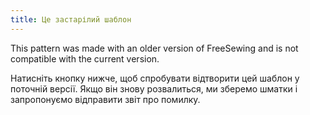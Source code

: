 ```yaml
---
title: Це застарілий шаблон
---
```


This pattern was made with an older version of FreeSewing and is not compatible with the current version.

Натисніть кнопку нижче, щоб спробувати відтворити цей шаблон у поточній версії. Якщо він знову розвалиться, ми зберемо шматки і запропонуємо відправити звіт про помилку.
